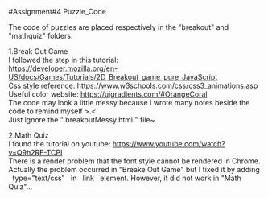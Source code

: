 #Assignment#4 Puzzle_Code

The code of puzzles are placed respectively in the "breakout" and "mathquiz" folders.

1.Break Out Game
<br>I followed the step in this tutorial:
<br>https://developer.mozilla.org/en-US/docs/Games/Tutorials/2D_Breakout_game_pure_JavaScript 
<br>Css style reference: https://www.w3schools.com/css/css3_animations.asp
<br>Useful color website: https://uigradients.com/#OrangeCoral
<br>The code may look a little messy because I wrote many notes beside the code to remind myself  >.<
<br>Just ignore the " breakoutMessy.html " file~



2.Math Quiz
<br>I found the tutorial on youtube: https://www.youtube.com/watch?v=Q9h2RF-TCPI
<br>There is a render problem that the font style cannot be rendered in Chrome. Actually the problem occurred in "Breake Out Game" but I fixed it by adding &nbsp;&nbsp;type="text/css"&nbsp;&nbsp; in &nbsp;&nbsp;link&nbsp;&nbsp; element. However, it did not work in "Math Quiz"... 
